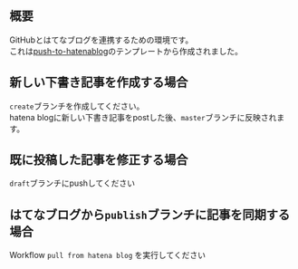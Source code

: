 ## 概要
GitHubとはてなブログを連携するための環境です。  
これは[push-to-hatenablog](http://github.com/mm0202/push-to-hatenablog)のテンプレートから作成されました。

## 新しい下書き記事を作成する場合
`create`ブランチを作成してください。  
hatena blogに新しい下書き記事をpostした後、`master`ブランチに反映されます。

## 既に投稿した記事を修正する場合
`draft`ブランチにpushしてください  

## はてなブログから`publish`ブランチに記事を同期する場合
Workflow `pull from hatena blog` を実行してください  